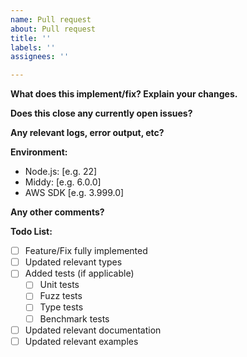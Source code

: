 ```yaml
---
name: Pull request
about: Pull request
title: ''
labels: ''
assignees: ''

---
```


<!-- First and foremost, thank you for taking the time to make middy better. You contribution helps everyone. -->

**What does this implement/fix? Explain your changes.**

**Does this close any currently open issues?**

**Any relevant logs, error output, etc?**

**Environment:**
 - Node.js: [e.g. 22]
 - Middy: [e.g. 6.0.0]
 - AWS SDK [e.g. 3.999.0]

**Any other comments?**

**Todo List:**
- [ ] Feature/Fix fully implemented
- [ ] Updated relevant types
- [ ] Added tests (if applicable)
  - [ ] Unit tests
  - [ ] Fuzz tests
  - [ ] Type tests
  - [ ] Benchmark tests
- [ ] Updated relevant documentation
- [ ] Updated relevant examples
